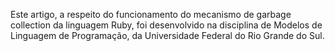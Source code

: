 Este artigo, a respeito do funcionamento do mecanismo de garbage collection da linguagem Ruby, foi desenvolvido na disciplina de Modelos de Linguagem de Programação, da Universidade Federal do Rio Grande do Sul.
